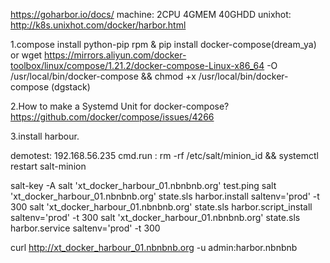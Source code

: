 https://goharbor.io/docs/
machine: 2CPU 4GMEM 40GHDD
unixhot: http://k8s.unixhot.com/docker/harbor.html


1.compose install
python-pip rpm & pip install docker-compose(dream_ya)
or
wget https://mirrors.aliyun.com/docker-toolbox/linux/compose/1.21.2/docker-compose-Linux-x86_64 -O /usr/local/bin/docker-compose && chmod +x /usr/local/bin/docker-compose
(dgstack)

2.How to make a Systemd Unit for docker-compose? 
https://github.com/docker/compose/issues/4266

3.install harbour.

demotest:
192.168.56.235 cmd.run : 
rm -rf /etc/salt/minion_id && systemctl restart salt-minion

salt-key -A
salt 'xt_docker_harbour_01.nbnbnb.org' test.ping
salt 'xt_docker_harbour_01.nbnbnb.org' state.sls harbor.install saltenv='prod' -t 300
salt 'xt_docker_harbour_01.nbnbnb.org' state.sls harbor.script_install saltenv='prod' -t 300
salt 'xt_docker_harbour_01.nbnbnb.org' state.sls harbor.service saltenv='prod' -t 300

curl http://xt_docker_harbour_01.nbnbnb.org -u admin:harbor.nbnbnb

